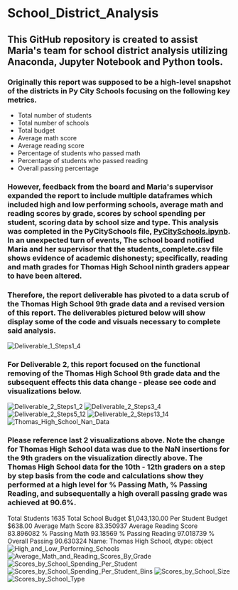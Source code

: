 # School_District_Analysis
## This GitHub repository is created to assist Maria's team for school district analysis utilizing Anaconda, Jupyter Notebook and Python tools.  
### Originally this report was supposed to be a high-level snapshot of the districts in Py City Schools focusing on the following key metrics.
- Total number of students
- Total number of schools
- Total budget
- Average math score
- Average reading score
- Percentage of students who passed math
- Percentage of students who passed reading
- Overall passing percentage
### However, feedback from the board and Maria's supervisor expanded the report to include multiple dataframes which included high and low performing schools, average math and reading scores by grade, scores by school spending per student, scoring data by school size and type.  This analysis was completed in the PyCitySchools file, [PyCitySchools.ipynb](PyCitySchools.ipynb).  In an unexpected turn of events, The school board notified Maria and her supervisor that the students_complete.csv file shows evidence of academic dishonesty; specifically, reading and math grades for Thomas High School ninth graders appear to have been altered.  

### Therefore, the report deliverable has pivoted to a data scrub of the Thomas High School 9th grade data and a revised version of this report.  The deliverables pictured below will show display some of the code and visuals necessary to complete said analysis.
![Deliverable_1_Steps1_4](Deliverable_1_Steps1_4.jpg)
### For Deliverable 2, this report focused on the functional removing of the Thomas High School 9th grade data and the subsequent effects this data change - please see code and visualizations below.
![Deliverable_2_Steps1_2](Deliverable_2_Steps1_2.jpg)
![Deliverable_2_Steps3_4](Deliverable_2_Steps3_4.jpg)
![Deliverable_2_Steps5_12](Deliverable_2_Steps5_12.jpg)
![Deliverable_2_Steps13_14](Deliverable_2_Steps13_14.jpg)
![Thomas_High_School_Nan_Data](Thomas_High_School_Nan_Data.jpg)
### Please reference last 2 visualizations above.  Note the change for Thomas High School data was due to the NaN insertions for the 9th graders on the visualization directly above.  The Thomas High School data for the 10th - 12th graders on a step by step basis from the code and calculations show they performed at a high level for % Passing Math, % Passing Reading, and subsequentally a high overall passing grade was achieved at 90.6%.

Total Students                    1635
Total School Budget      $1,043,130.00
Per Student Budget             $638.00
Average Math Score           83.350937
Average Reading Score        83.896082
% Passing Math                93.18569
% Passing Reading            97.018739
% Overall Passing            90.630324
Name: Thomas High School, dtype: object
![High_and_Low_Performing_Schools](High_and_Low_Performing_Schools.jpg)
![Average_Math_and_Reading_Scores_By_Grade](Average_Math_and_Reading_Scores_By_Grade.jpg)
![Scores_by_School_Spending_Per_Student](Scores_by_School_Spending_Per_Student.jpg)
![Scores_by_School_Spending_Per_Student_Bins](Scores_by_School_Spending_Per_Student_Bins.jpg)
![Scores_by_School_Size](Scores_by_School_Size.jpg)
![Scores_by_School_Type](Scores_by_School_Type.jpg)
